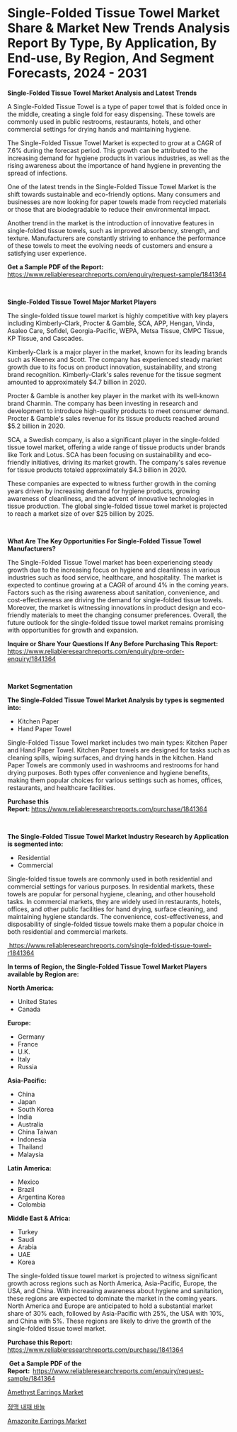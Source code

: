 <p><h1>Single-Folded Tissue Towel Market Share & Market New Trends Analysis Report By Type, By Application, By End-use, By Region, And Segment Forecasts, 2024 - 2031</h1></p><p><strong>Single-Folded Tissue Towel Market Analysis and Latest Trends</strong></p>
<p><p>A Single-Folded Tissue Towel is a type of paper towel that is folded once in the middle, creating a single fold for easy dispensing. These towels are commonly used in public restrooms, restaurants, hotels, and other commercial settings for drying hands and maintaining hygiene.</p><p>The Single-Folded Tissue Towel Market is expected to grow at a CAGR of 7.6% during the forecast period. This growth can be attributed to the increasing demand for hygiene products in various industries, as well as the rising awareness about the importance of hand hygiene in preventing the spread of infections.</p><p>One of the latest trends in the Single-Folded Tissue Towel Market is the shift towards sustainable and eco-friendly options. Many consumers and businesses are now looking for paper towels made from recycled materials or those that are biodegradable to reduce their environmental impact.</p><p>Another trend in the market is the introduction of innovative features in single-folded tissue towels, such as improved absorbency, strength, and texture. Manufacturers are constantly striving to enhance the performance of these towels to meet the evolving needs of customers and ensure a satisfying user experience.</p></p>
<p><strong>Get a Sample PDF of the Report:&nbsp;</strong> <a href="https://www.reliableresearchreports.com/enquiry/request-sample/1841364">https://www.reliableresearchreports.com/enquiry/request-sample/1841364</a></p>
<p>&nbsp;</p>
<p><strong>Single-Folded Tissue Towel Major Market Players</strong></p>
<p><p>The single-folded tissue towel market is highly competitive with key players including Kimberly-Clark, Procter & Gamble, SCA, APP, Hengan, Vinda, Asaleo Care, Sofidel, Georgia-Pacific, WEPA, Metsa Tissue, CMPC Tissue, KP Tissue, and Cascades. </p><p>Kimberly-Clark is a major player in the market, known for its leading brands such as Kleenex and Scott. The company has experienced steady market growth due to its focus on product innovation, sustainability, and strong brand recognition. Kimberly-Clark's sales revenue for the tissue segment amounted to approximately $4.7 billion in 2020.</p><p>Procter & Gamble is another key player in the market with its well-known brand Charmin. The company has been investing in research and development to introduce high-quality products to meet consumer demand. Procter & Gamble's sales revenue for its tissue products reached around $5.2 billion in 2020.</p><p>SCA, a Swedish company, is also a significant player in the single-folded tissue towel market, offering a wide range of tissue products under brands like Tork and Lotus. SCA has been focusing on sustainability and eco-friendly initiatives, driving its market growth. The company's sales revenue for tissue products totaled approximately $4.3 billion in 2020.</p><p>These companies are expected to witness further growth in the coming years driven by increasing demand for hygiene products, growing awareness of cleanliness, and the advent of innovative technologies in tissue production. The global single-folded tissue towel market is projected to reach a market size of over $25 billion by 2025.</p></p>
<p>&nbsp;</p>
<p><strong>What Are The Key Opportunities For Single-Folded Tissue Towel Manufacturers?</strong></p>
<p><p>The Single-Folded Tissue Towel market has been experiencing steady growth due to the increasing focus on hygiene and cleanliness in various industries such as food service, healthcare, and hospitality. The market is expected to continue growing at a CAGR of around 4% in the coming years. Factors such as the rising awareness about sanitation, convenience, and cost-effectiveness are driving the demand for single-folded tissue towels. Moreover, the market is witnessing innovations in product design and eco-friendly materials to meet the changing consumer preferences. Overall, the future outlook for the single-folded tissue towel market remains promising with opportunities for growth and expansion.</p></p>
<p><strong>Inquire or Share Your Questions If Any Before Purchasing This Report:</strong> <a href="https://www.reliableresearchreports.com/enquiry/pre-order-enquiry/1841364">https://www.reliableresearchreports.com/enquiry/pre-order-enquiry/1841364</a></p>
<p>&nbsp;</p>
<p><strong>Market Segmentation</strong></p>
<p><strong>The Single-Folded Tissue Towel Market Analysis by types is segmented into:</strong></p>
<p><ul><li>Kitchen Paper</li><li>Hand Paper Towel</li></ul></p>
<p><p>Single-Folded Tissue Towel market includes two main types: Kitchen Paper and Hand Paper Towel. Kitchen Paper towels are designed for tasks such as cleaning spills, wiping surfaces, and drying hands in the kitchen. Hand Paper Towels are commonly used in washrooms and restrooms for hand drying purposes. Both types offer convenience and hygiene benefits, making them popular choices for various settings such as homes, offices, restaurants, and healthcare facilities.</p></p>
<p><strong>Purchase this Report:&nbsp;</strong><a href="https://www.reliableresearchreports.com/purchase/1841364">https://www.reliableresearchreports.com/purchase/1841364</a></p>
<p>&nbsp;</p>
<p><strong>The Single-Folded Tissue Towel Market Industry Research by Application is segmented into:</strong></p>
<p><ul><li>Residential</li><li>Commercial</li></ul></p>
<p><p>Single-folded tissue towels are commonly used in both residential and commercial settings for various purposes. In residential markets, these towels are popular for personal hygiene, cleaning, and other household tasks. In commercial markets, they are widely used in restaurants, hotels, offices, and other public facilities for hand drying, surface cleaning, and maintaining hygiene standards. The convenience, cost-effectiveness, and disposability of single-folded tissue towels make them a popular choice in both residential and commercial markets.</p></p>
<p><a href="https://www.reliableresearchreports.com/single-folded-tissue-towel-r1841364">&nbsp;https://www.reliableresearchreports.com/single-folded-tissue-towel-r1841364</a></p>
<p><strong>In terms of Region, the Single-Folded Tissue Towel Market Players available by Region are:</strong></p>
<p>
    <p> <strong> North America: </strong>
        <ul>
            <li>United States</li>
            <li>Canada</li>
        </ul>
        </p> 
    <p> <strong> Europe: </strong>
        <ul>
            <li>Germany</li>
            <li>France</li>
            <li>U.K.</li>
            <li>Italy</li>
            <li>Russia</li>
        </ul>
        </p> 
    <p> <strong> Asia-Pacific: </strong>
        <ul>
            <li>China</li>
            <li>Japan</li>
            <li>South Korea</li>
            <li>India</li>
            <li>Australia</li>
            <li>China Taiwan</li>
            <li>Indonesia</li>
            <li>Thailand</li>
            <li>Malaysia</li>
        </ul>
        </p> 
    <p> <strong> Latin America: </strong>
        <ul>
            <li>Mexico</li>
            <li>Brazil</li>
            <li>Argentina Korea</li>
            <li>Colombia</li>
        </ul>
        </p> 
    <p> <strong> Middle East & Africa: </strong>
        <ul>
            <li>Turkey</li>
            <li>Saudi</li>
            <li>Arabia</li>
            <li>UAE</li>
            <li>Korea</li>
        </ul>
    </p>
    </p>
<p><p>The single-folded tissue towel market is projected to witness significant growth across regions such as North America, Asia-Pacific, Europe, the USA, and China. With increasing awareness about hygiene and sanitation, these regions are expected to dominate the market in the coming years. North America and Europe are anticipated to hold a substantial market share of 30% each, followed by Asia-Pacific with 25%, the USA with 10%, and China with 5%. These regions are likely to drive the growth of the single-folded tissue towel market.</p></p>
<p><strong>Purchase this Report: </strong><a href="https://www.reliableresearchreports.com/purchase/1841364">https://www.reliableresearchreports.com/purchase/1841364</a></p>
<p>&nbsp;<strong>Get a Sample PDF of the Report:&nbsp;&nbsp;</strong><a href="https://www.reliableresearchreports.com/enquiry/request-sample/1841364">https://www.reliableresearchreports.com/enquiry/request-sample/1841364</a></p>
<p><strong></strong></p>
<p><p><a href="https://github.com/sajonf007/Market-Research-Report-List-1/blob/main/amethyst-earrings-market.md">Amethyst Earrings Market</a></p><p><a href="https://github.com/OwenHamiytll568745/Market-Research-Report-List-2/blob/main/8949224153760.md">정맥 내재 바늘</a></p><p><a href="https://github.com/qdaxyrhp12/Market-Research-Report-List-1/blob/main/amazonite-earrings-market.md">Amazonite Earrings Market</a></p></p>
